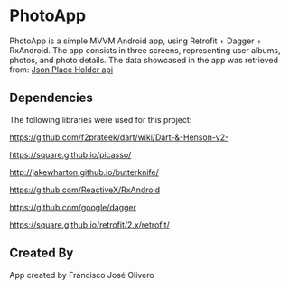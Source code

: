 # PhotoApp

PhotoApp is a simple MVVM Android app, using Retrofit + Dagger + RxAndroid.
The app consists in three screens, representing user albums, photos, and photo details.
The data showcased in the app was retrieved from: [Json Place Holder api](https://jsonplaceholder.typicode.com/)

## Dependencies
The following libraries were used for this project:

https://github.com/f2prateek/dart/wiki/Dart-&-Henson-v2-

https://square.github.io/picasso/

http://jakewharton.github.io/butterknife/

https://github.com/ReactiveX/RxAndroid

https://github.com/google/dagger

https://square.github.io/retrofit/2.x/retrofit/

## Created By
App created by Francisco José Olivero
